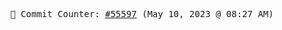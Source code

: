 <p align="center">
    <samp>
        📮 Commit Counter: <a href="https://github.com/Javascript-void0/Javascript-void0/commits/main">#55597</a> (May 10, 2023 @ 08:27 AM)
    </samp>
</p>